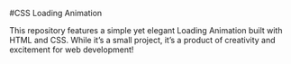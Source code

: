 #CSS Loading Animation 

This repository features a simple yet elegant Loading Animation built with HTML and CSS. While it’s a small project, it’s a product of creativity and excitement for web development!
